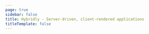 ```yaml
---
page: true
sidebar: false
title: Hybridly - Server-driven, client-rendered applications
titleTemplate: false
---
```


<script setup>
import Marketing from './.vitepress/theme/components/marketing.vue'
</script>

<Marketing />
